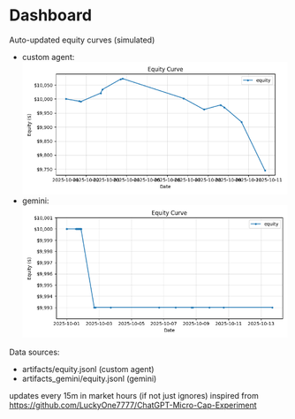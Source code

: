 # Dashboard

Auto-updated equity curves (simulated)

- custom agent: ![Equity Curve](artifacts/equity.png?v=258b2f4)
- gemini: ![Equity Curve (Gemini)](artifacts_gemini/equity.png?v=258b2f4)

Data sources:
- artifacts/equity.jsonl (custom agent)
- artifacts_gemini/equity.jsonl (gemini)

updates every 15m in market hours (if not just ignores)
inspired from https://github.com/LuckyOne7777/ChatGPT-Micro-Cap-Experiment